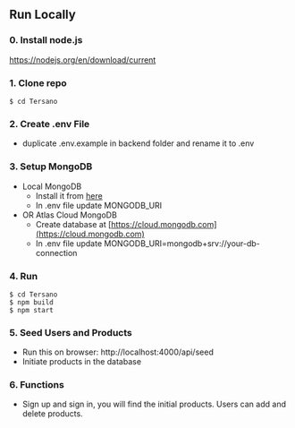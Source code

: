 
## Run Locally

### 0. Install node.js
https://nodejs.org/en/download/current

### 1. Clone repo

```
$ cd Tersano
```

### 2. Create .env File

- duplicate .env.example in backend folder and rename it to .env

### 3. Setup MongoDB

- Local MongoDB
  - Install it from [here](https://www.mongodb.com/try/download/community)
  - In .env file update MONGODB_URI
- OR Atlas Cloud MongoDB
  - Create database at [https://cloud.mongodb.com](https://cloud.mongodb.com)
  - In .env file update MONGODB_URI=mongodb+srv://your-db-connection

### 4. Run 

```
$ cd Tersano
$ npm build
$ npm start
```


### 5. Seed Users and Products

- Run this on browser: http://localhost:4000/api/seed
- Initiate products in the database



### 6. Functions

- Sign up and sign in, you will find the initial products. Users can add and delete products.

